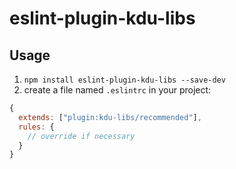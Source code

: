 # eslint-plugin-kdu-libs

## Usage

1. `npm install eslint-plugin-kdu-libs --save-dev`
2. create a file named `.eslintrc` in your project:

```js
{
  extends: ["plugin:kdu-libs/recommended"],
  rules: {
    // override if necessary
  }
}
```
